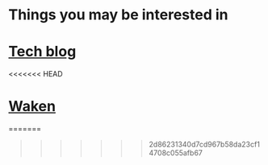 # Things you may be interested in

# [Tech blog](blogs/README.md)
<<<<<<< HEAD

# [Waken](https://github.com/HewangMa/Waken)
=======
>>>>>>> 2d86231340d7cd967b58da23cf14708c055afb67
